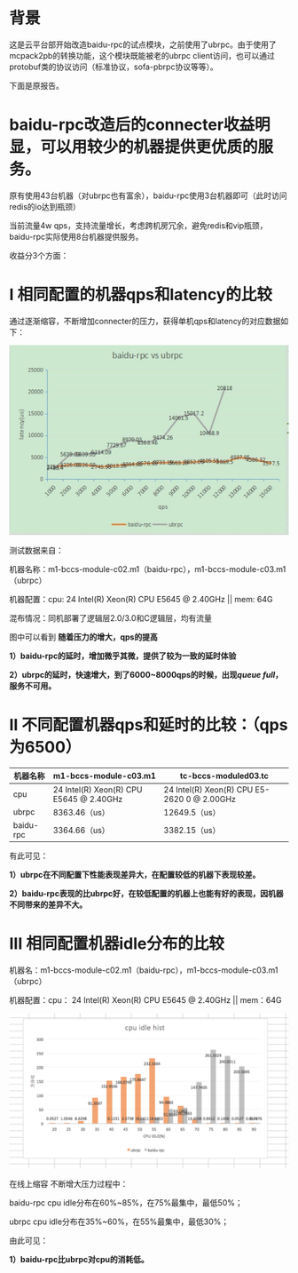 # 背景

这是云平台部开始改造baidu-rpc的试点模块，之前使用了ubrpc。由于使用了mcpack2pb的转换功能，这个模块既能被老的ubrpc client访问，也可以通过protobuf类的协议访问（标准协议，sofa-pbrpc协议等等）。

下面是原报告。

# **baidu-rpc改造后的connecter收益明显，可以用较少的机器提供更优质的服务。**

原有使用43台机器（对ubrpc也有富余），baidu-rpc使用3台机器即可（此时访问redis的io达到瓶颈） 

当前流量4w qps，支持流量增长，考虑跨机房冗余，避免redis和vip瓶颈，baidu-rpc实际使用8台机器提供服务。 

收益分3个方面：

# I 相同配置的机器qps和latency的比较 

通过逐渐缩容，不断增加connecter的压力，获得单机qps和latency的对应数据如下： 

![img](../images/ubrpc_compare_1.png)

测试数据来自： 

机器名称：m1-bccs-module-c02.m1（baidu-rpc），m1-bccs-module-c03.m1（ubrpc） 

机器配置：cpu: 24 Intel(R) Xeon(R) CPU  E5645  @ 2.40GHz || mem: 64G 

混布情况：同机部署了逻辑层2.0/3.0和C逻辑层，均有流量 

图中可以看到 **随着压力的增大，qps的提高** 

**1）baidu-rpc的延时，增加微乎其微，提供了较为一致的延时体验** 

**2）ubrpc的延时，快速增大，到了6000~8000qps的时候，出现*queue full*，服务不可用。** 

# II 不同配置机器qps和延时的比较：（qps为6500） 

| 机器名称      | m1-bccs-module-c03.m1                    | tc-bccs-moduled03.tc                     |
| --------- | ---------------------------------------- | ---------------------------------------- |
| cpu       | 24 Intel(R) Xeon(R) CPU E5645  @ 2.40GHz | 24 Intel(R) Xeon(R) CPU E5-2620 0 @ 2.00GHz |
| ubrpc     | 8363.46（us）                              | 12649.5（us）                              |
| baidu-rpc | 3364.66（us）                              | 3382.15（us）                              |

有此可见： 

**1）ubrpc在不同配置下性能表现差异大，在配置较低的机器下表现较差。** 

**2）baidu-rpc表现的比ubrpc好，在较低配置的机器上也能有好的表现，因机器不同带来的差异不大。** 

# III 相同配置机器idle分布的比较 

机器名：m1-bccs-module-c02.m1（baidu-rpc），m1-bccs-module-c03.m1（ubrpc） 

机器配置：cpu： 24 Intel(R) Xeon(R) CPU  E5645  @ 2.40GHz || mem：64G 

![img](../images/ubrpc_compare_2.png)

在线上缩容 不断增大压力过程中：

baidu-rpc cpu idle分布在60%~85%，在75%最集中，最低50%； 

ubrpc cpu idle分布在35%~60%，在55%最集中，最低30%； 

由此可见： 

**1）baidu-rpc比ubrpc对cpu的消耗低。**